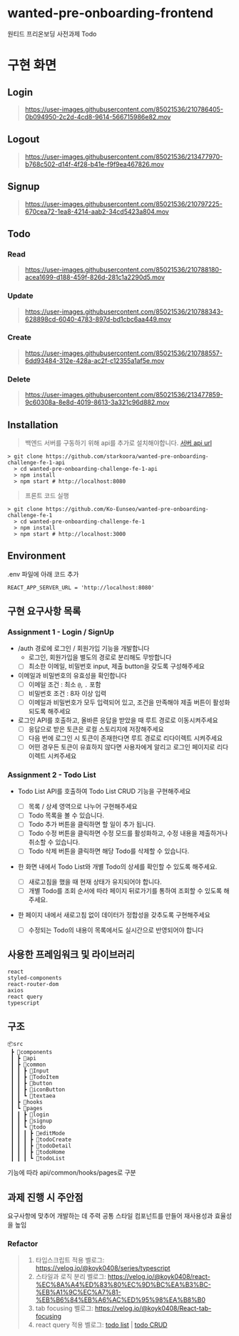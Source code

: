 # wanted-pre-onboarding-frontend
원티드 프리온보딩 사전과제 Todo

# 구현 화면
## Login
> https://user-images.githubusercontent.com/85021536/210786405-0b094950-2c2d-4cd8-9614-566715986e82.mov

## Logout
> https://user-images.githubusercontent.com/85021536/213477970-b768c502-d14f-4f28-b41e-f9f9ea467826.mov

## Signup
> https://user-images.githubusercontent.com/85021536/210797225-670cea72-1ea8-4214-aab2-34cd5423a804.mov

## Todo
### Read
> https://user-images.githubusercontent.com/85021536/210788180-acea1699-d188-459f-826d-281c1a2290d5.mov

### Update
> https://user-images.githubusercontent.com/85021536/210788343-628898cd-6040-4783-897d-bd1cbc6aa449.mov

### Create
> https://user-images.githubusercontent.com/85021536/210788557-6dd93484-312e-428a-ac2f-c12355a1af5e.mov

### Delete
> https://user-images.githubusercontent.com/85021536/213477859-9c60308a-8e8d-4019-8613-3a321c96d882.mov

## Installation
> 백엔드 서버를 구동하기 위해 api를 추가로 설치해야합니다.
[서버 api url](https://github.com/starkoora/wanted-pre-onboarding-challenge-fe-1-api)
```
> git clone https://github.com/starkoora/wanted-pre-onboarding-challenge-fe-1-api
  > cd wanted-pre-onboarding-challenge-fe-1-api
  > npm install
  > npm start # http://localhost:8080
```
> 프론트 코드 실행
```
> git clone https://github.com/Ko-Eunseo/wanted-pre-onboarding-challenge-fe-1
  > cd wanted-pre-onboarding-challenge-fe-1
  > npm install
  > npm start # http://localhost:3000
```

## Environment
.env 파일에 아래 코드 추가
```
REACT_APP_SERVER_URL = 'http://localhost:8080'
```
## 구현 요구사항 목록
### Assignment 1 - Login / SignUp

- /auth 경로에 로그인 / 회원가입 기능을 개발합니다
  - 로그인, 회원가입을 별도의 경로로 분리해도 무방합니다
  - [ ] 최소한 이메일, 비밀번호 input, 제출 button을 갖도록 구성해주세요
- 이메일과 비밀번호의 유효성을 확인합니다
  - [ ] 이메일 조건 : 최소 `@`, `.` 포함
  - [ ] 비밀번호 조건 : 8자 이상 입력
  - [ ] 이메일과 비밀번호가 모두 입력되어 있고, 조건을 만족해야 제출 버튼이 활성화 되도록 해주세요
- 로그인 API를 호출하고, 올바른 응답을 받았을 때 루트 경로로 이동시켜주세요
  - [ ] 응답으로 받은 토큰은 로컬 스토리지에 저장해주세요
  - [ ] 다음 번에 로그인 시 토큰이 존재한다면 루트 경로로 리다이렉트 시켜주세요
  - [ ] 어떤 경우든 토큰이 유효하지 않다면 사용자에게 알리고 로그인 페이지로 리다이렉트 시켜주세요

### Assignment 2 - Todo List

- Todo List API를 호출하여 Todo List CRUD 기능을 구현해주세요
  - [ ] 목록 / 상세 영역으로 나누어 구현해주세요
  - [ ] Todo 목록을 볼 수 있습니다.
  - [ ] Todo 추가 버튼을 클릭하면 할 일이 추가 됩니다.
  - [ ] Todo 수정 버튼을 클릭하면 수정 모드를 활성화하고, 수정 내용을 제출하거나 취소할 수 있습니다.
  - [ ] Todo 삭제 버튼을 클릭하면 해당 Todo를 삭제할 수 있습니다.
- 한 화면 내에서 Todo List와 개별 Todo의 상세를 확인할 수 있도록 해주세요.
  - [ ] 새로고침을 했을 때 현재 상태가 유지되어야 합니다.
  - [ ] 개별 Todo를 조회 순서에 따라 페이지 뒤로가기를 통하여 조회할 수 있도록 해주세요.
- 한 페이지 내에서 새로고침 없이 데이터가 정합성을 갖추도록 구현해주세요

  - [ ] 수정되는 Todo의 내용이 목록에서도 실시간으로 반영되어야 합니다

## 사용한 프레임워크 및 라이브러리
```
react
styled-components
react-router-dom
axios
react query
typescript
```

## 구조
```
📦src
 ┣ 📂components
 ┃ ┣ 📂api
 ┃ ┣ 📂common
 ┃ ┃ ┣ 📂Input
 ┃ ┃ ┣ 📂TodoItem
 ┃ ┃ ┣ 📂button
 ┃ ┃ ┣ 📂iconButton
 ┃ ┃ ┗ 📂textaea
 ┃ ┣ 📂hooks
 ┃ ┗ 📂pages
 ┃ ┃ ┣ 📂login
 ┃ ┃ ┣ 📂signup
 ┃ ┃ ┗ 📂todo
 ┃ ┃ ┃ ┣ 📂editMode
 ┃ ┃ ┃ ┣ 📂todoCreate
 ┃ ┃ ┃ ┣ 📂todoDetail
 ┃ ┃ ┃ ┣ 📂todoHome
 ┃ ┃ ┃ ┗ 📂todoList
 ```
 기능에 따라 api/common/hooks/pages로 구분
 
## 과제 진행 시 주안점
요구사항에 맞추어 개발하는 데 주력
공통 스타일 컴포넌트를 만들어 재사용성과 효율성을 높임

### Refactor
> 1. 타입스크립트 적용
벨로그: https://velog.io/@koyk0408/series/typescript
> 2. 스타일과 로직 분리
벨로그: https://velog.io/@koyk0408/react-%EC%8A%A4%ED%83%80%EC%9D%BC%EA%B3%BC-%EB%A1%9C%EC%A7%81-%EB%B6%84%EB%A6%AC%ED%95%98%EA%B8%B0
> 3. tab focusing
벨로그: https://velog.io/@koyk0408/React-tab-focusing
> 4. react query 적용 벨로그: [todo list](https://velog.io/@koyk0408/React-useState-useEffect-%EB%8C%80%EC%8B%A0-useQuery-%EC%82%AC%EC%9A%A9%ED%95%98%EA%B8%B0) | [todo CRUD](https://velog.io/@koyk0408/React-useState-useEffect-%EB%8C%80%EC%8B%A0-useMutation-%EC%82%AC%EC%9A%A9%ED%95%98%EA%B8%B0-Create-Update-Delete-d26cs7ke)

